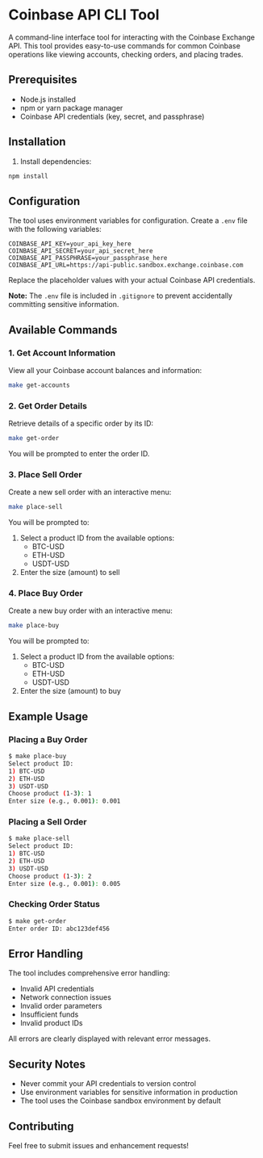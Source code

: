 # Coinbase API CLI Tool

A command-line interface tool for interacting with the Coinbase Exchange API. This tool provides easy-to-use commands for common Coinbase operations like viewing accounts, checking orders, and placing trades.

## Prerequisites

- Node.js installed
- npm or yarn package manager
- Coinbase API credentials (key, secret, and passphrase)

## Installation

1. Install dependencies:

```bash
npm install
```

## Configuration

The tool uses environment variables for configuration. Create a `.env` file with the following variables:

```env
COINBASE_API_KEY=your_api_key_here
COINBASE_API_SECRET=your_api_secret_here
COINBASE_API_PASSPHRASE=your_passphrase_here
COINBASE_API_URL=https://api-public.sandbox.exchange.coinbase.com
```

Replace the placeholder values with your actual Coinbase API credentials.

**Note:** The `.env` file is included in `.gitignore` to prevent accidentally committing sensitive information.

## Available Commands

### 1. Get Account Information

View all your Coinbase account balances and information:

```bash
make get-accounts
```

### 2. Get Order Details

Retrieve details of a specific order by its ID:

```bash
make get-order
```

You will be prompted to enter the order ID.

### 3. Place Sell Order

Create a new sell order with an interactive menu:

```bash
make place-sell
```

You will be prompted to:

1. Select a product ID from the available options:
   - BTC-USD
   - ETH-USD
   - USDT-USD
2. Enter the size (amount) to sell

### 4. Place Buy Order

Create a new buy order with an interactive menu:

```bash
make place-buy
```

You will be prompted to:

1. Select a product ID from the available options:
   - BTC-USD
   - ETH-USD
   - USDT-USD
2. Enter the size (amount) to buy

## Example Usage

### Placing a Buy Order

```bash
$ make place-buy
Select product ID:
1) BTC-USD
2) ETH-USD
3) USDT-USD
Choose product (1-3): 1
Enter size (e.g., 0.001): 0.001
```

### Placing a Sell Order

```bash
$ make place-sell
Select product ID:
1) BTC-USD
2) ETH-USD
3) USDT-USD
Choose product (1-3): 2
Enter size (e.g., 0.001): 0.005
```

### Checking Order Status

```bash
$ make get-order
Enter order ID: abc123def456
```

## Error Handling

The tool includes comprehensive error handling:

- Invalid API credentials
- Network connection issues
- Invalid order parameters
- Insufficient funds
- Invalid product IDs

All errors are clearly displayed with relevant error messages.

## Security Notes

- Never commit your API credentials to version control
- Use environment variables for sensitive information in production
- The tool uses the Coinbase sandbox environment by default

## Contributing

Feel free to submit issues and enhancement requests!
